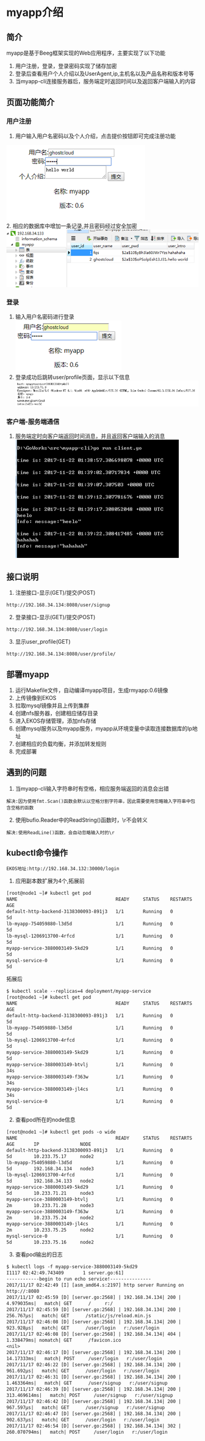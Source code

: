 # myapp介绍

## 简介
myapp是基于Beeg框架实现的Web应用程序，主要实现了以下功能
1. 用户注册，登录，登录密码实现了储存加密
2. 登录后查看用户个人介绍以及UserAgent,ip,主机名以及产品名称和版本号等
3. 当myapp-cli连接服务器后，服务端定时返回时间以及返回客户端输入的内容

## 页面功能简介
### 用户注册
1. 用户输入用户名密码以及个人介绍，点击提价按钮即可完成注册功能  

![page_sign](pic/page_sign.png)  
2. 相应的数据库中增加一条记录,并且密码经过安全加密
![database](pic/database.png)  

### 登录
1. 输入用户名密码进行登录  
![page_login](pic/page_login.png)  
2. 登录成功后跳转user/profile页面，显示以下信息
![user_profile](pic/user_profile.png)  

### 客户端-服务端通信  
1. 服务端定时向客户端返回时间消息，并且返回客户端输入的消息
![client](pic/client.png)  

## 接口说明
1. 注册接口-显示(GET)/提交(POST)
```
http://192.168.34.134:8080/user/signup
```
2. 登录接口-显示(GET)/提交(POST)
```
http://192.168.34.134:8080/user/login
```
3. 显示user_profile(GET)
```
http://192.168.34.134:8080/user/profile/
```  

## 部署myapp
1. 运行Makefile文件，自动编译myapp项目，生成rmyapp:0.6镜像
2. 上传镜像到EKOS
3. 拉取mysql镜像并且上传到集群
4. 创建nfs服务器，创建相应储存目录
5. 进入EKOS存储管理，添加nfs存储
6. 创建mysql服务以及myapp服务，myapp从环境变量中读取连接数据库的Ip地址
7. 创建相应的负载均衡，并添加转发规则
8. 完成部署
## 遇到的问题
1. 当myapp-cli输入字符串时有空格，相应服务端返回的消息会出错
```
解决:因为使用fmt.Scan()函数会默认以空格分割字符串，因此需要使用忽略输入字符串中包含空格的函数
```
2. 使用bufio.Reader中的ReadString()函数时，\r不会转义
```
解决:使用ReadLine()函数，会自动忽略输入时的\r
``` 
## kubectl命令操作
```
EKOS地址:http://192.168.34.132:30000/login
```
1. 应用副本数扩展为4个,拓展前
```
[root@node1 ~]# kubectl get pod
NAME                                    READY     STATUS    RESTARTS   AGE
default-http-backend-3138300093-891j3   1/1       Running   0          5d
lb-myapp-754059880-l3d5d                1/1       Running   0          5d
lb-mysql-1206913700-4rfcd               1/1       Running   0          5d
myapp-service-3880003149-5kd29          1/1       Running   0          5d
mysql-service-0                         1/1       Running   0          5d

```
拓展后
```
$ kubectl scale --replicas=4 deployment/myapp-service
[root@node1 ~]# kubectl get pod
NAME                                    READY     STATUS    RESTARTS   AGE
default-http-backend-3138300093-891j3   1/1       Running   0          5d
lb-myapp-754059880-l3d5d                1/1       Running   0          5d
lb-mysql-1206913700-4rfcd               1/1       Running   0          5d
myapp-service-3880003149-5kd29          1/1       Running   0          5d
myapp-service-3880003149-btvlj          1/1       Running   0          34s
myapp-service-3880003149-f363w          1/1       Running   0          34s
myapp-service-3880003149-jl4cs          1/1       Running   0          34s
mysql-service-0                         1/1       Running   0          5d

```
2. 查看pod所在的node信息
```
[root@node1 ~]# kubectl get pods -o wide
NAME                                    READY     STATUS    RESTARTS   AGE       IP               NODE
default-http-backend-3138300093-891j3   1/1       Running   0          5d        10.233.75.17     node2
lb-myapp-754059880-l3d5d                1/1       Running   0          5d        192.168.34.134   node3
lb-mysql-1206913700-4rfcd               1/1       Running   0          5d        192.168.34.133   node2
myapp-service-3880003149-5kd29          1/1       Running   0          5d        10.233.71.21     node3
myapp-service-3880003149-btvlj          1/1       Running   0          2m        10.233.71.28     node3
myapp-service-3880003149-f363w          1/1       Running   0          2m        10.233.75.24     node2
myapp-service-3880003149-jl4cs          1/1       Running   0          2m        10.233.75.25     node2
mysql-service-0                         1/1       Running   0          5d        10.233.75.16     node2
```
3. 查看pod输出的日志
```
$ kubectl logs -f myapp-service-3880003149-5kd29 
I1117 02:42:49.743409       1 server.go:61] 
------------begin to run echo service!---------------
2017/11/17 02:42:49 [I] [asm_amd64.s:2197] http server Running on http://:8080
2017/11/17 02:45:59 [D] [server.go:2568] | 192.168.34.134| 200 |   4.979035ms|   match| GET      /     r:/
2017/11/17 02:45:59 [D] [server.go:2568] | 192.168.34.134| 200 |    256.767µs|   match| GET      /static/js/reload.min.js
2017/11/17 02:46:08 [D] [server.go:2568] | 192.168.34.134| 200 |    923.928µs|   match| GET      /user/login   r:/user/login
2017/11/17 02:46:08 [D] [server.go:2568] | 192.168.34.134| 404 |   1.338479ms| nomatch| GET      /favicon.ico
<nil>
2017/11/17 02:46:17 [D] [server.go:2568] | 192.168.34.134| 200 |   14.17333ms|   match| POST     /user/login   r:/user/login
2017/11/17 02:46:22 [D] [server.go:2568] | 192.168.34.134| 200 |    961.692µs|   match| GET      /user/login   r:/user/login
2017/11/17 02:46:31 [D] [server.go:2568] | 192.168.34.134| 200 |   1.463364ms|   match| GET      /user/signup   r:/user/signup
2017/11/17 02:46:39 [D] [server.go:2568] | 192.168.34.134| 200 | 313.469614ms|   match| POST     /user/signup   r:/user/signup
2017/11/17 02:46:42 [D] [server.go:2568] | 192.168.34.134| 200 |    967.597µs|   match| GET      /user/signup   r:/user/signup
2017/11/17 02:46:47 [D] [server.go:2568] | 192.168.34.134| 200 |    902.637µs|   match| GET      /user/login   r:/user/login
2017/11/17 02:46:54 [D] [server.go:2568] | 192.168.34.134| 302 | 260.070794ms|   match| POST     /user/login   r:/user/login

```
